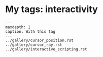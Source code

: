 # My tags: interactivity

```{toctree}
---
maxdepth: 1
caption: With this tag
---
../gallery/cursor_position.rst
../gallery/cursor_ray.rst
../gallery/interactive_scripting.rst
```
